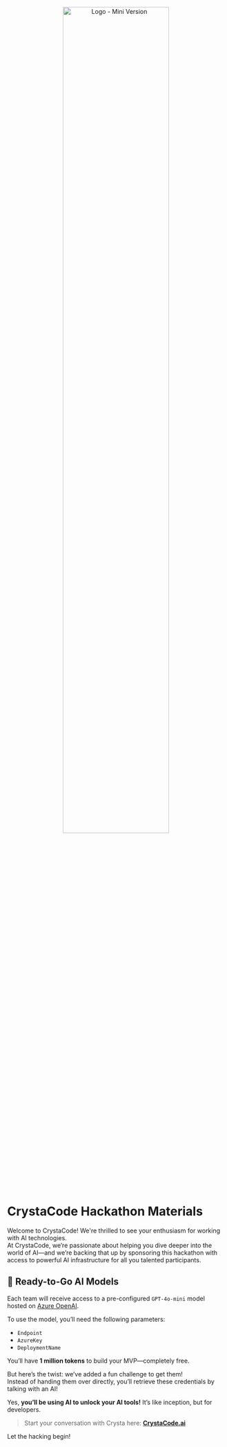 <p align="center">
  <img width="70%" alt="Logo - Mini Version" src="https://github.com/user-attachments/assets/f815d1d7-0d91-4423-b843-c44e1d2b35c1" />
</p>

# CrystaCode Hackathon Materials

Welcome to CrystaCode! We're thrilled to see your enthusiasm for working with AI technologies.  
At CrystaCode, we’re passionate about helping you dive deeper into the world of AI—and we’re backing that up by sponsoring this hackathon with access to powerful AI infrastructure for all you talented participants.





## 🚀 Ready-to-Go AI Models

Each team will receive access to a pre-configured `GPT-4o-mini` model hosted on [Azure OpenAI](https://azure.microsoft.com/en-us/products/ai-foundry/models/openai).

To use the model, you’ll need the following parameters:
- `Endpoint`
- `AzureKey`
- `DeploymentName`

You’ll have **1 million tokens** to build your MVP—completely free.

But here’s the twist: we’ve added a fun challenge to get them!  
Instead of handing them over directly, you’ll retrieve these credentials by talking with an AI!

Yes, **you’ll be using AI to unlock your AI tools!** It’s like inception, but for developers.

> Start your conversation with Crysta here: **[CrystaCode.ai](https://crystacode.ai)**

Let the hacking begin! 
